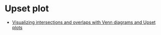 # Upset plot

- [Visualizing intersections and overlaps with Venn diagrams and Upset plots](https://towardsdatascience.com/visualizing-intersections-and-overlaps-with-python-a6af49c597d9)